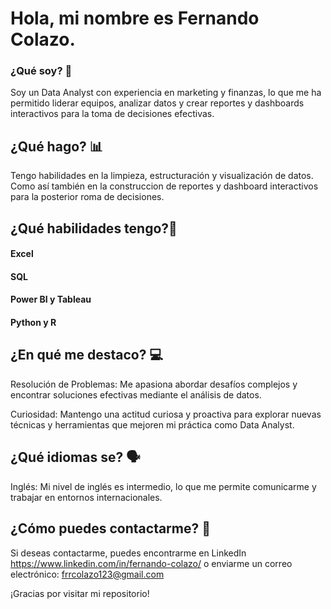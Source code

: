 # Hola, mi nombre es Fernando Colazo.
### ¿Qué soy? 👋
Soy un Data Analyst con experiencia en marketing y finanzas, lo que me ha permitido liderar equipos, analizar datos y crear reportes y dashboards interactivos para la toma de decisiones efectivas.

## ¿Qué hago? 📊
Tengo habilidades en la limpieza, estructuración y visualización de datos. Como así también en la construccion de reportes y dashboard interactivos para la posterior roma de decisiones.

## ¿Qué habilidades tengo?🏹
#### Excel 
#### SQL 
#### Power BI y Tableau
#### Python y R

## ¿En qué me destaco? 💻
Resolución de Problemas: Me apasiona abordar desafíos complejos y encontrar soluciones efectivas mediante el análisis de datos.

Curiosidad: Mantengo una actitud curiosa y proactiva para explorar nuevas técnicas y herramientas que mejoren mi práctica como Data Analyst.

## ¿Qué idiomas se? 🗣
Inglés: Mi nivel de inglés es intermedio, lo que me permite comunicarme y trabajar en entornos internacionales.

## ¿Cómo puedes contactarme? 📩
Si deseas contactarme, puedes encontrarme en LinkedIn https://www.linkedin.com/in/fernando-colazo/ o enviarme un correo electrónico: frrcolazo123@gmail.com

¡Gracias por visitar mi repositorio!
